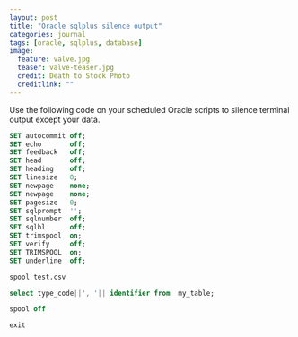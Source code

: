 ```yaml
---
layout: post
title: "Oracle sqlplus silence output"
categories: journal
tags: [oracle, sqlplus, database]
image:
  feature: valve.jpg
  teaser: valve-teaser.jpg
  credit: Death to Stock Photo
  creditlink: ""
---
```


Use the following code on your scheduled Oracle scripts to silence terminal output except your data.

~~~SQL
SET autocommit off;
SET echo       off;
SET feedback   off;
SET head       off;
SET heading    off;
SET linesize   0;
SET newpage    none;
SET newpage    none;
SET pagesize   0;
SET sqlprompt  '';
SET sqlnumber  off;
SET sqlbl      off;
SET trimspool  on;
SET verify     off;
SET TRIMSPOOL  on;
SET underline  off;

spool test.csv

select type_code||', '|| identifier from  my_table;

spool off

exit
~~~
